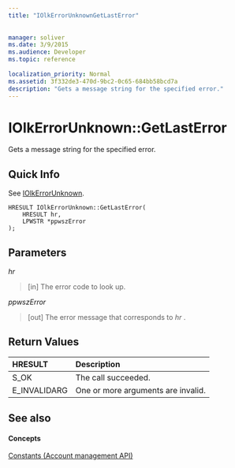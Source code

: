 ```yaml
---
title: "IOlkErrorUnknownGetLastError"
 
 
manager: soliver
ms.date: 3/9/2015
ms.audience: Developer
ms.topic: reference
 
localization_priority: Normal
ms.assetid: 3f332de3-470d-9bc2-0c65-684bb58bcd7a
description: "Gets a message string for the specified error."
---
```


# IOlkErrorUnknown::GetLastError

Gets a message string for the specified error. 
  
## Quick Info

See [IOlkErrorUnknown](iolkerrorunknown.md).
  
```
HRESULT IOlkErrorUnknown::GetLastError(  
    HRESULT hr, 
    LPWSTR *ppwszError 
); 

```

## Parameters

 _hr_
  
> [in] The error code to look up.
    
 _ppwszError_
  
> [out] The error message that corresponds to  *hr*  . 
    
## Return Values

|**HRESULT**|**Description**|
|:-----|:-----|
|S_OK  <br/> |The call succeeded.  <br/> |
|E_INVALIDARG  <br/> |One or more arguments are invalid.  <br/> |
   
## See also

#### Concepts

[Constants (Account management API)](constants-account-management-api.md)

